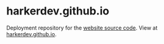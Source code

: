 # harkerdev.github.io

Deployment repository for the [website source code](https://github.com/HarkerDev/website-source). View at [harkerdev.github.io](https://harkerdev.github.io).
